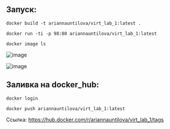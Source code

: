 ## **Запуск:**

`docker build -t ariannauntilova/virt_lab_1:latest .`

`docker run -ti -p 98:80 ariannauntilova/virt_lab_1:latest`

`docker image ls`

![image](https://github.com/arinauntilova/Virtualization_Untilova/assets/43550219/a8b2a216-d47b-498c-9962-588deff13bde)

![image](https://github.com/arinauntilova/Virtualization_Untilova/assets/43550219/03374637-78f8-450b-9a92-229ffbff3859)


## **Заливка на docker_hub:**

`docker login`

`docker push ariannauntilova/virt_lab_1:latest`

Ссылка: https://hub.docker.com/r/ariannauntilova/virt_lab_1/tags
